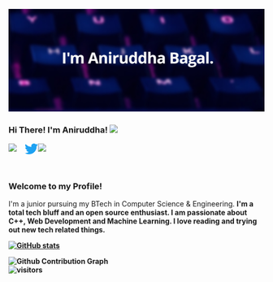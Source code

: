 [![Header](github-banner.png "Header")](aniruddhabagal.netlify.app)


### Hi There! I'm Aniruddha! <img src="https://github.com/TheDudeThatCode/TheDudeThatCode/blob/master/Assets/Hi.gif" width="29px"><br>

<a href="https://www.linkedin.com/in/aniruddha-bagal">
  <img align="left" width="32px" src="https://img.icons8.com/fluent/48/000000/linkedin.png"/>
</a>
<a href="https://twitter.com/AniruddhaBagal">
  <img align="left" width="26px" src="Twitter-Logo.png" />
</a>

<a href="mailto:bagalaniruddha@gmail.com">
  <img align="left" width="32px" src="https://img.icons8.com/doodle/48/000000/gmail-new.png" />
</a>
<br><br><br>



### <p> Welcome to my Profile!
I'm a junior pursuing my BTech in Computer Science & Engineering. <b> I'm a total tech bluff and an open source enthusiast. I am passionate about C++, Web Development and Machine Learning. I love reading and trying out new tech related things. 

</p>


[![GitHub stats](https://github-readme-stats.vercel.app/api?username=aniruddhabagal&show_icons=true&theme=tokyonight&line_height=27)](https://github.com/aniruddhabagal)

![Github Contribution Graph](https://activity-graph.herokuapp.com/graph?username=aniruddhabagal&bg_color=1a1b26&color=73daca&line=7dcfff&point=bb9af7&area=true&hide_border=true)<br>
![visitors](https://visitor-badge.laobi.icu/badge?page_id=aniruddhabagal.aniruddhabagal)













<!--
**aniruddhabagal/aniruddhabagal** is a ✨ _special_ ✨ repository because its `README.md` (this file) appears on your GitHub profile.

Here are some ideas to get you started:

- 🔭 I’m currently working on ...
- 🌱 I’m currently learning ...
- 👯 I’m looking to collaborate on ...
- 🤔 I’m looking for help with ...
- 💬 Ask me about ...
- 📫 How to reach me: ...
- 😄 Pronouns: ...
- ⚡ Fun fact: ...
-->